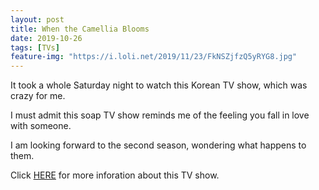 ```yaml
---
layout: post
title: When the Camellia Blooms
date: 2019-10-26
tags: [TVs]
feature-img: "https://i.loli.net/2019/11/23/FkNSZjfzQ5yRYG8.jpg"
---
```


It took a whole Saturday night to watch this Korean TV show, which was crazy for me.

I must admit this soap TV show reminds me of the feeling you fall in love with someone.

I am looking forward to the second season, wondering what happens to them.

Click [HERE](https://www.themoviedb.org/tv/93097) for more inforation about this TV show.

